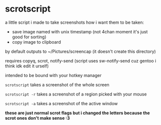 # scrotscript
a little script i made to take screenshots how i want them to be taken:
- save image named with unix timestamp (not 4chan moment it's just good for sorting)
- copy image to clipboard

by default outputs to ~/Pictures/screencap (it doesn't create this directory)

requires copyq, scrot, notify-send (script uses sw-notify-send cuz gentoo i think idk edit it urself)

intended to be bound with your hotkey manager

`scrotscript` takes a screenshot of the whole screen

`scrotscript -r` takes a screenshot of a region picked with your mouse

`scrotscript -a` takes a screenshot of the active window

<b>these are just normal scrot flags but i changed the letters because the scrot ones don't make sense :3</b>
